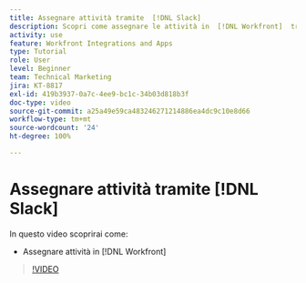 ```yaml
---
title: Assegnare attività tramite  [!DNL Slack]
description: Scopri come assegnare le attività in  [!DNL Workfront]  tramite  [!DNL Slack]
activity: use
feature: Workfront Integrations and Apps
type: Tutorial
role: User
level: Beginner
team: Technical Marketing
jira: KT-8817
exl-id: 419b3937-0a7c-4ee9-bc1c-34b03d818b3f
doc-type: video
source-git-commit: a25a49e59ca483246271214886ea4dc9c10e8d66
workflow-type: tm+mt
source-wordcount: '24'
ht-degree: 100%

---
```


# Assegnare attività tramite [!DNL Slack]

In questo video scoprirai come:

* Assegnare attività in [!DNL Workfront]

>[!VIDEO](https://video.tv.adobe.com/v/335117/?quality=12&learn=on)
